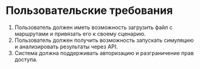 # Пользовательские требования

1. Пользователь должен иметь возможность загрузить файл с маршрутами и привязать его к своему сценарию.
2. Пользователь должен получить возможность запускать симуляцию и анализировать результаты через API.
3. Система должна поддерживать авторизацию и разграничение прав доступа.
